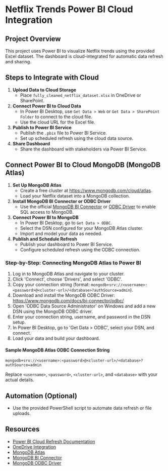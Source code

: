 # Netflix Trends Power BI Cloud Integration

## Project Overview
This project uses Power BI to visualize Netflix trends using the provided Excel dataset. The dashboard is cloud-integrated for automatic data refresh and sharing.

## Steps to Integrate with Cloud
1. **Upload Data to Cloud Storage**
   - Place `fully_cleaned_netflix_dataset.xlsx` in OneDrive or SharePoint.
2. **Connect Power BI to Cloud Data**
   - In Power BI Desktop, use `Get Data > Web` or `Get Data > SharePoint Folder` to connect to the cloud file.
   - Use the cloud URL for the Excel file.
3. **Publish to Power BI Service**
   - Publish the `.pbix` file to Power BI Service.
   - Set up scheduled refresh using the cloud data source.
4. **Share Dashboard**
   - Share the dashboard with stakeholders via Power BI Service.

## Connect Power BI to Cloud MongoDB (MongoDB Atlas)
1. **Set Up MongoDB Atlas**
   - Create a free cluster at https://www.mongodb.com/cloud/atlas.
   - Load your Netflix dataset into a MongoDB collection.
2. **Install MongoDB BI Connector or ODBC Driver**
   - Use the official [MongoDB BI Connector](https://www.mongodb.com/products/bi-connector) or [ODBC Driver](https://www.mongodb.com/docs/bi-connector/odbc/) to enable SQL access to MongoDB.
3. **Connect Power BI to MongoDB**
   - In Power BI Desktop, go to `Get Data > ODBC`.
   - Select the DSN configured for your MongoDB Atlas cluster.
   - Import and model your data as needed.
4. **Publish and Schedule Refresh**
   - Publish your dashboard to Power BI Service.
   - Configure scheduled refresh using the ODBC connection.

### Step-by-Step: Connecting MongoDB Atlas to Power BI
1. Log in to MongoDB Atlas and navigate to your cluster.
2. Click 'Connect', choose 'Drivers', and select 'ODBC'.
3. Copy your connection string (format: `mongodb+srv://<username>:<password>@<cluster-url>/<database>?authSource=admin`).
4. Download and install the MongoDB ODBC Driver: https://www.mongodb.com/docs/bi-connector/odbc/
5. Open 'ODBC Data Source Administrator' on Windows and add a new DSN using the MongoDB ODBC driver.
6. Enter your connection string, username, and password in the DSN setup.
7. In Power BI Desktop, go to 'Get Data > ODBC', select your DSN, and connect.
8. Load your data and build your dashboard.

#### Sample MongoDB Atlas ODBC Connection String
```
mongodb+srv://<username>:<password>@<cluster-url>/<database>?authSource=admin
```
Replace `<username>`, `<password>`, `<cluster-url>`, and `<database>` with your actual details.

## Automation (Optional)
- Use the provided PowerShell script to automate data refresh or file uploads.

## Resources
- [Power BI Cloud Refresh Documentation](https://learn.microsoft.com/en-us/power-bi/connect-data/service-gateway-onprem)
- [OneDrive Integration](https://learn.microsoft.com/en-us/power-bi/connect-data/service-connect-to-files-onedrive-business)
- [MongoDB Atlas](https://www.mongodb.com/cloud/atlas)
- [MongoDB BI Connector](https://www.mongodb.com/products/bi-connector)
- [MongoDB ODBC Driver](https://www.mongodb.com/docs/bi-connector/odbc/)
